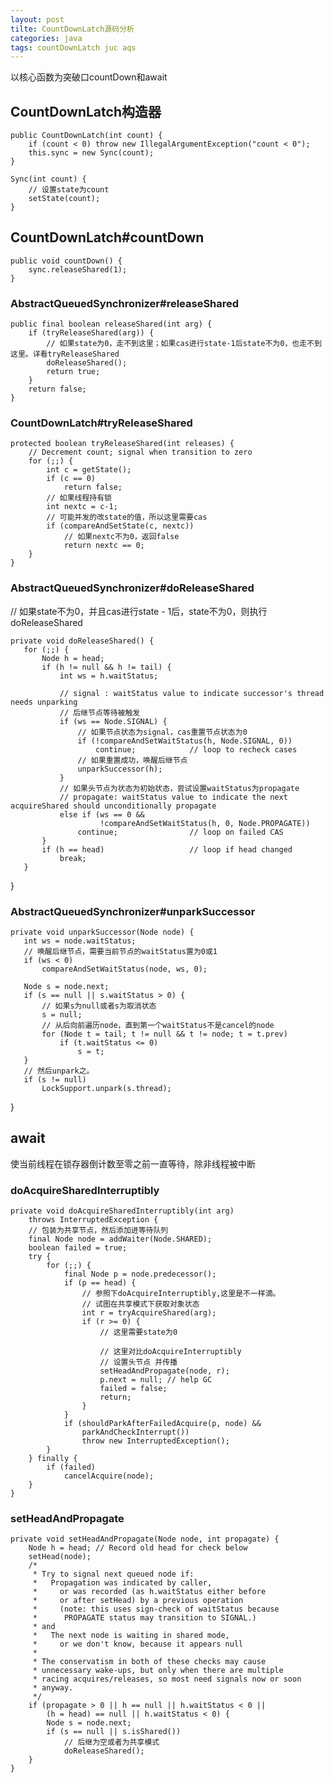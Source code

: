 ```yaml
---
layout: post
tilte: CountDownLatch源码分析
categories: java
tags: countDownLatch juc aqs
---
```



以核心函数为突破口countDown和await

## CountDownLatch构造器

    public CountDownLatch(int count) {
        if (count < 0) throw new IllegalArgumentException("count < 0");
        this.sync = new Sync(count);
    }

    Sync(int count) {
        // 设置state为count
        setState(count);
    }

## CountDownLatch#countDown

    public void countDown() {
        sync.releaseShared(1);
    }

### AbstractQueuedSynchronizer#releaseShared

    public final boolean releaseShared(int arg) {
        if (tryReleaseShared(arg)) {
            // 如果state为0，走不到这里；如果cas进行state-1后state不为0，也走不到这里。详看tryReleaseShared
            doReleaseShared();
            return true;
        }
        return false;
    }

### CountDownLatch#tryReleaseShared

    protected boolean tryReleaseShared(int releases) {
        // Decrement count; signal when transition to zero
        for (;;) {
            int c = getState();
            if (c == 0)
                return false;
            // 如果线程持有锁
            int nextc = c-1;
            // 可能并发的改state的值，所以这里需要cas
            if (compareAndSetState(c, nextc))
                // 如果nextc不为0，返回false
                return nextc == 0;
        }
    }

### AbstractQueuedSynchronizer#doReleaseShared

// 如果state不为0，并且cas进行state - 1后，state不为0，则执行doReleaseShared

    private void doReleaseShared() {
       for (;;) {
           Node h = head;
           if (h != null && h != tail) {
               int ws = h.waitStatus;

               // signal : waitStatus value to indicate successor's thread needs unparking    
               // 后继节点等待被触发
               if (ws == Node.SIGNAL) {
                   // 如果节点状态为signal，cas重置节点状态为0
                   if (!compareAndSetWaitStatus(h, Node.SIGNAL, 0))
                       continue;            // loop to recheck cases
                   // 如果重置成功，唤醒后继节点       
                   unparkSuccessor(h);
               }
               // 如果头节点为状态为初始状态，尝试设置waitStatus为propagate
               // propagate: waitStatus value to indicate the next acquireShared should unconditionally propagate
               else if (ws == 0 &&
                        !compareAndSetWaitStatus(h, 0, Node.PROPAGATE))
                   continue;                // loop on failed CAS
           }
           if (h == head)                   // loop if head changed
               break;
       }
   }

### AbstractQueuedSynchronizer#unparkSuccessor

    private void unparkSuccessor(Node node) {
       int ws = node.waitStatus;
       // 唤醒后继节点，需要当前节点的waitStatus置为0或1
       if (ws < 0)
           compareAndSetWaitStatus(node, ws, 0);

       Node s = node.next;
       if (s == null || s.waitStatus > 0) {
           // 如果s为null或者s为取消状态    
           s = null;
           // 从后向前遍历node，直到第一个waitStatus不是cancel的node
           for (Node t = tail; t != null && t != node; t = t.prev)
               if (t.waitStatus <= 0)
                   s = t;
       }
       // 然后unpark之。
       if (s != null)
           LockSupport.unpark(s.thread);
   }

##  await
使当前线程在锁存器倒计数至零之前一直等待，除非线程被中断

### doAcquireSharedInterruptibly

    private void doAcquireSharedInterruptibly(int arg)
        throws InterruptedException {
        // 包装为共享节点，然后添加进等待队列
        final Node node = addWaiter(Node.SHARED);
        boolean failed = true;
        try {
            for (;;) {
                final Node p = node.predecessor();
                if (p == head) {
                    // 参照下doAcquireInterruptibly,这里是不一样滴。
                    // 试图在共享模式下获取对象状态
                    int r = tryAcquireShared(arg);
                    if (r >= 0) {
                        // 这里需要state为0

                        // 这里对比doAcquireInterruptibly
                        // 设置头节点 并传播
                        setHeadAndPropagate(node, r);
                        p.next = null; // help GC
                        failed = false;
                        return;
                    }
                }
                if (shouldParkAfterFailedAcquire(p, node) &&
                    parkAndCheckInterrupt())
                    throw new InterruptedException();
            }
        } finally {
            if (failed)
                cancelAcquire(node);
        }
    }

### setHeadAndPropagate

    private void setHeadAndPropagate(Node node, int propagate) {
        Node h = head; // Record old head for check below
        setHead(node);
        /*
         * Try to signal next queued node if:
         *   Propagation was indicated by caller,
         *     or was recorded (as h.waitStatus either before
         *     or after setHead) by a previous operation
         *     (note: this uses sign-check of waitStatus because
         *      PROPAGATE status may transition to SIGNAL.)
         * and
         *   The next node is waiting in shared mode,
         *     or we don't know, because it appears null
         *
         * The conservatism in both of these checks may cause
         * unnecessary wake-ups, but only when there are multiple
         * racing acquires/releases, so most need signals now or soon
         * anyway.
         */
        if (propagate > 0 || h == null || h.waitStatus < 0 ||
            (h = head) == null || h.waitStatus < 0) {
            Node s = node.next;
            if (s == null || s.isShared())
                // 后继为空或者为共享模式
                doReleaseShared();
        }
    }
